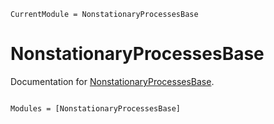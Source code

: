 ```@meta
CurrentModule = NonstationaryProcessesBase
```

# NonstationaryProcessesBase

Documentation for [NonstationaryProcessesBase](https://github.com/brendanjohnharris/NonstationaryProcessesBase.jl).

```@index
```

```@autodocs
Modules = [NonstationaryProcessesBase]
```
